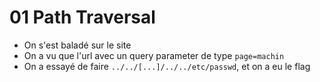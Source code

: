 # 01 Path Traversal

- On s'est baladé sur le site
- On a vu que l'url avec un query parameter de type `page=machin`
- On a essayé de faire `../../[...]/../../etc/passwd`, et on a eu le flag
